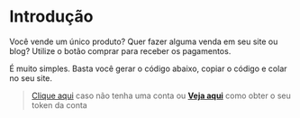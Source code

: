 # Introdução

Você vende um único produto? Quer fazer alguma venda em seu site ou blog? Utilize o botão comprar para receber os pagamentos.

É muito simples. Basta você gerar o código abaixo, copiar o código e colar no seu site.

> <a href="https://www.yapay.com.br/intermediador-de-pagamentos-online/criar-conta/" target="_blank" class="linkPadraoVerde">Clique aqui</a> caso não tenha uma conta ou [**Veja aqui**](https://intermediador.dev.yapay.com.br/#/?id=obter-token-de-integração) como obter o seu token da conta

